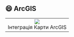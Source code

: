 

## :smile: ArcGIS
<table>
  <tr>
    <td align="center">
      <a href="#macropower-tech">
        <img src="https://i.giphy.com/media/v1.Y2lkPTc5MGI3NjExeHJxbmxldDlzMjNzcmoyY2JueTVjcmN6ZmdreXBmeHp1MDV4bjkxaiZlcD12MV9pbnRlcm5hbF9naWZfYnlfaWQmY3Q9Zw/HXdb5jolOfJZiacIbm/giphy.gif">
      </a>
      <br>Інтеграція Карти ArcGIS
    </td>
  </tr>
</table>
